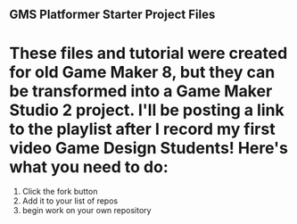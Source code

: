 GMS Platformer Starter Project Files
-------------------
These files and tutorial were created for old Game Maker 8, but they can be transformed into a Game Maker Studio 2 project.
I'll be posting a link to the playlist after I record my first video
Game Design Students! Here's what you need to do:
===================
1. Click the fork button
2. Add it to your list of repos
3. begin work on your own repository
